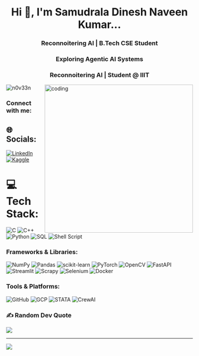 <h1 align="center">Hi 👋, I'm Samudrala Dinesh Naveen Kumar...</h1>
<h3 align="center">Reconnoitering AI | B.Tech CSE Student</h3>
<h3 align="center">Exploring Agentic AI Systems</h3>

<h3 align="center">Reconnoitering AI | Student @ IIIT</h3>
<img align="right" alt="coding" width="400" src="https://cdn.dribbble.com/users/1162077/screenshots/3848914/programmer.gif">


<p align="left"> <img src="https://komarev.com/ghpvc/?username=n0v33n&label=Profile%20views&color=0e75b6&style=flat" alt="n0v33n" /> </p>

<h3 align="left">Connect with me:</h3>
<p align="left">

## 🌐 Socials:
[![LinkedIn](https://img.shields.io/badge/LinkedIn-%230077B5.svg?logo=linkedin&logoColor=white)](https://www.linkedin.com/in/kumar-82b824257/) 
[![Kaggle](https://img.shields.io/badge/Kaggle-20BEFF.svg?logo=kaggle&logoColor=white)](https://www.kaggle.com/dnkumars)

# 💻 Tech Stack:
![C](https://img.shields.io/badge/c-%2300599C.svg?style=for-the-badge&logo=c&logoColor=white) 
![C++](https://img.shields.io/badge/c++-%2300599C.svg?style=for-the-badge&logo=c%2B%2B&logoColor=white) 
![Python](https://img.shields.io/badge/python-3670A0?style=for-the-badge&logo=python&logoColor=ffdd54) 
![SQL](https://img.shields.io/badge/sql-%23025E8C.svg?style=for-the-badge&logo=postgresql&logoColor=white) 
![Shell Script](https://img.shields.io/badge/shell_script-%23121011.svg?style=for-the-badge&logo=gnu-bash&logoColor=white) 

### Frameworks & Libraries:
![NumPy](https://img.shields.io/badge/numpy-%23013243.svg?style=for-the-badge&logo=numpy&logoColor=white) 
![Pandas](https://img.shields.io/badge/pandas-%23150458.svg?style=for-the-badge&logo=pandas&logoColor=white) 
![scikit-learn](https://img.shields.io/badge/scikit--learn-%23F7931E.svg?style=for-the-badge&logo=scikit-learn&logoColor=white) 
![PyTorch](https://img.shields.io/badge/PyTorch-%23EE4C2C.svg?style=for-the-badge&logo=pytorch&logoColor=white) 
![OpenCV](https://img.shields.io/badge/opencv-%23white.svg?style=for-the-badge&logo=opencv&logoColor=black) 
![FastAPI](https://img.shields.io/badge/fastapi-%2300C7B7.svg?style=for-the-badge&logo=fastapi&logoColor=white) 
![Streamlit](https://img.shields.io/badge/streamlit-%23FF4B4B.svg?style=for-the-badge&logo=streamlit&logoColor=white) 
![Scrapy](https://img.shields.io/badge/scrapy-%231572B6.svg?style=for-the-badge&logo=scrapy&logoColor=white) 
![Selenium](https://img.shields.io/badge/selenium-%2343B02A.svg?style=for-the-badge&logo=selenium&logoColor=white) 
![Docker](https://img.shields.io/badge/docker-%230db7ed.svg?style=for-the-badge&logo=docker&logoColor=white) 

### Tools & Platforms:
![GitHub](https://img.shields.io/badge/github-%23121011.svg?style=for-the-badge&logo=github&logoColor=white) 
![GCP](https://img.shields.io/badge/Google%20Cloud-%234285F4.svg?style=for-the-badge&logo=google-cloud&logoColor=white) 
![STATA](https://img.shields.io/badge/stata-%23008080.svg?style=for-the-badge&logoColor=white) 
![CrewAI](https://img.shields.io/badge/crewAI-%23FF6F00.svg?style=for-the-badge&logoColor=white) 

<!-- # 📊 GitHub Stats:
![GitHub Stats](https://github-readme-stats.vercel.app/api?username=n0v33n&count_private=true&show_icons=true&cache_seconds=1)<br/>
![](https://github-readme-streak-stats.herokuapp.com/?user=n0v33n&theme=dark&hide_border=false)<br/>
![](https://github-readme-stats.vercel.app/api/top-langs/?username=n0v33n&theme=dark&hide_border=false&include_all_commits=false&count_private=false&layout=compact) -->

### ✍️ Random Dev Quote
![](https://quotes-github-readme.vercel.app/api?type=horizontal&theme=radical)

---
[![](https://visitcount.itsvg.in/api?id=n0v33n&icon=0&color=0)](https://visitcount.itsvg.in)
